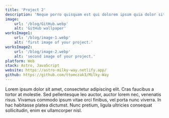```yaml
---
title: 'Project 2'
description: 'Neque porro quisquam est qui dolorem ipsum quia dolor sit amet, consectetur, adipisci'
image:
    url: '/blog/GitHub.webp'
    alt: 'GitHub wallpaper'
worksImage1:
    url: '/blog/image-1.webp'
    alt: 'first image of your project.'
worksImage2:
    url: '/blog/image-2.webp'
    alt: 'second image of your project.'
platform: Web
stack: Astro, JavaScript
website: https://astro-milky-way.netlify.app/
github: https://github.com/ttomczak3/Milky-Way
---
```


Lorem ipsum dolor sit amet, consectetur adipiscing elit. Cras faucibus a tortor at molestie. Sed pellentesque leo auctor, auctor lorem nec, venenatis risus. Vivamus commodo ipsum vitae orci finibus, vel porta nunc viverra. In hac habitasse platea dictumst. Nunc pretium, ligula ultricies consequat sollicitudin, enim ex ullamcorper nisl.
